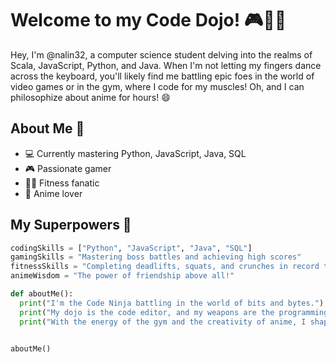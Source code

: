 # Welcome to my Code Dojo! 🎮🏋️‍♂️

Hey, I'm @nalin32, a computer science student delving into the realms of Scala, JavaScript, Python, and Java. When I'm not letting my fingers dance across the keyboard, you'll likely find me battling epic foes in the world of video games or in the gym, where I code for my muscles! Oh, and I can philosophize about anime for hours! 😄

## About Me 🚀

- 💻 Currently mastering Python, JavaScript, Java, SQL
- 🎮 Passionate gamer
- 🏋️‍♂️ Fitness fanatic
- 🌸 Anime lover

## My Superpowers 💪

```python
codingSkills = ["Python", "JavaScript", "Java", "SQL"]
gamingSkills = "Mastering boss battles and achieving high scores"
fitnessSkills = "Completing deadlifts, squats, and crunches in record time"
animeWisdom = "The power of friendship above all!"

def aboutMe():
  print("I'm the Code Ninja battling in the world of bits and bytes.")
  print("My dojo is the code editor, and my weapons are the programming languages.")
  print("With the energy of the gym and the creativity of anime, I shape the digital world!")


aboutMe()
